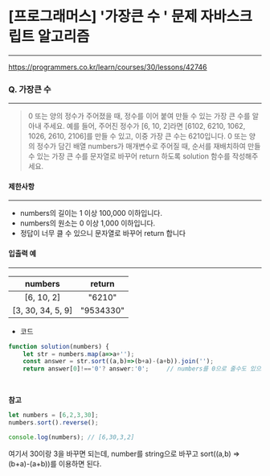 # [프로그래머스] '가장큰 수 ' 문제 자바스크립트 알고리즘
-------
https://programmers.co.kr/learn/courses/30/lessons/42746
### Q. 가장큰 수 
-----

> 0 또는 양의 정수가 주어졌을 때, 정수를 이어 붙여 만들 수 있는 가장 큰 수를 알아내 주세요.
예를 들어, 주어진 정수가 [6, 10, 2]라면 [6102, 6210, 1062, 1026, 2610, 2106]를 만들 수 있고, 이중 가장 큰 수는 6210입니다.
0 또는 양의 정수가 담긴 배열 numbers가 매개변수로 주어질 때, 순서를 재배치하여 만들 수 있는 가장 큰 수를 문자열로 바꾸어 return 하도록 solution 함수를 작성해주세요.


#### 제한사항 
---
* numbers의 길이는 1 이상 100,000 이하입니다.
* numbers의 원소는 0 이상 1,000 이하입니다.
* 정답이 너무 클 수 있으니 문자열로 바꾸어 return 합니다


#### 입출력 예  
-----
|numbers|return|
|:---:|:---:|
|[6, 10, 2]|"6210"|
|[3, 30, 34, 5, 9]|"9534330"|


* 코드 
```js
function solution(numbers) {
    let str = numbers.map(a=>a+'');
    const answer = str.sort((a,b)=>(b+a)-(a+b)).join('');
    return answer[0]!=='0'? answer:'0';     // numbers를 0으로 줄수도 있으므로 answer [0]이 '0'이면 '0' 출력 

   
``` 

**참고**
```js
let numbers = [6,2,3,30];
numbers.sort().reverse();

console.log(numbers); // [6,30,3,2]
```
여기서  30이랑 3을 바꾸면 되는데, number를 string으로 바꾸고 sort((a,b) => (b+a)-(a+b))를 이용하면 된다.

